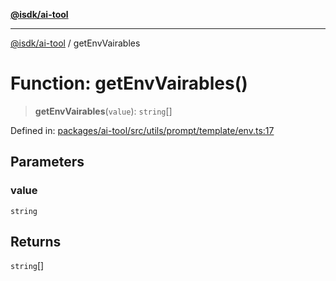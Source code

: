 [**@isdk/ai-tool**](../README.md)

***

[@isdk/ai-tool](../globals.md) / getEnvVairables

# Function: getEnvVairables()

> **getEnvVairables**(`value`): `string`[]

Defined in: [packages/ai-tool/src/utils/prompt/template/env.ts:17](https://github.com/isdk/ai-tool.js/blob/077730e62e6c723611b64a587e36b69766741af4/src/utils/prompt/template/env.ts#L17)

## Parameters

### value

`string`

## Returns

`string`[]
